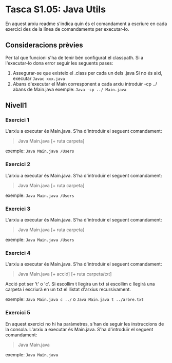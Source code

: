 # Tasca S1.05: Java Utils
En aquest arxiu readme s'indica quin és el comandament a escriure en cada exercici des de la línea de comandaments per executar-lo.

## Consideracions prèvies
Per tal que funcioni s'ha de tenir bén configurat el classpath. 
Si a l'executar-lo dona error seguir les seguents pases:
1. Assegurar-se que existeix el .class per cada un dels .java
	Si no és així, executar `Javac xxx.java`
2. Abans d'executar el Main corresponent a cada arxiu introduïr -cp ../ abans de Main.java
	exemple: `Java -cp ../ Main.java`

## Nivell1

### Exercici 1
L'arxiu a executar és Main.java. S'ha d'introduïr el seguent comandament:
>Java Main.java [+ ruta carpeta]

exemple: `Java Main.java /Users`

### Exercici 2
L'arxiu a executar és Main.java. S'ha d'introduïr el seguent comandament:
>Java Main.java [+ ruta carpeta]

exemple: `Java Main.java /Users`

### Exercici 3
L'arxiu a executar és Main.java. S'ha d'introduïr el seguent comandament:
>Java Main.java [+ ruta carpeta]

exemple: `Java Main.java /Users`


### Exercici 4
L'arxiu a executar és Main.java. S'ha d'introduïr el seguent comandament:
>Java Main.java [+ acció] [+ ruta carpeta/txt]

Acció pot ser 't' o 'c'. Si escollim t llegira un txt si escollim c llegirà una carpeta i escriurà en un txt el llistat d'arxius recursivament.

exemple: `Java Main.java c ../` o `Java Main.java t ../arbre.txt`

### Exercici 5
En aquest exercici no hi ha paràmetres, s'han de seguir les instruccions de la consola.
L'arxiu a executar és Main.java. S'ha d'introduïr el seguent comandament:
>Java Main.java

exemple: `Java Main.java`